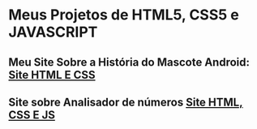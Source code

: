 <h1>Meus Projetos de HTML5, CSS5 e JAVASCRIPT</h1>

<h2>Meu Site Sobre a História do Mascote Android: <a href="https://alexoliveira11.github.io/html5-css3/desafios/paginas-web/pagina-web/Android.html">Site HTML E CSS</a></h2>

<h2>Site sobre Analisador de números <a href=https://alexoliveira11.github.io/html5-css3/desafios/paginas-web/site-js/ex001.html">Site HTML, CSS E JS </a></h2>
